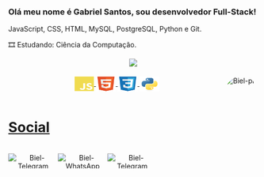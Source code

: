 ### Olá meu nome é Gabriel Santos, sou desenvolvedor Full-Stack!

JavaScript, CSS, HTML, MySQL, PostgreSQL, Python e Git.

🎞 Estudando: Ciência da Computação.

<div align="center">
  <a href="https://github.com/gabrielsantos10">
  <img height="180em" src="https://github-readme-stats.vercel.app/api?username=gabrielsantos10&show_icons=true&theme=github_dark&include_all_commits=true&count_private=true"/>

  <div style="display: inline_block"><br>
  <img align="center" alt="Biel-Js" height="30" width="40" src="https://raw.githubusercontent.com/devicons/devicon/master/icons/javascript/javascript-plain.svg">
  <img align="center" alt="Biel-HTML" height="30" width="40" src="https://raw.githubusercontent.com/devicons/devicon/master/icons/html5/html5-original.svg">
  <img align="center" alt="Biel-CSS" height="30" width="40" src="https://raw.githubusercontent.com/devicons/devicon/master/icons/css3/css3-original.svg">
  <img align="center" alt="Biel-Python" height="30" width="40" src="https://raw.githubusercontent.com/devicons/devicon/master/icons/python/python-original.svg">
  <img align="right" alt="Biel-pic" height="150" style="border-radius:50px;" src="https://media.discordapp.net/attachments/880613375346872392/938132683089915914/output_d1CLJW.gif?">
    <br></br>
    <h1 align="left">Social</h1>
    <br>
  <a href="https://t.me/BielSantosSilv"><img align="left" alt="Biel-Telegram" height="30" width="100" src="https://img.shields.io/badge/Telegram-2CA5E0?style=for-the-badge&logo=telegram&logoColor=white"></a>
  <a href="https://api.whatsapp.com/send?phone=5511965436133&text=Entre%20em%20contato%20comigo"><img align="left" alt="Biel-WhatsApp" height="30" width="100" src="https://img.shields.io/badge/WhatsApp-25D366?style=for-the-badge&logo=whatsapp&logoColor=white"></a>
  <a href="https://www.instagram.com/gabriel.santos.silva2002/"><img align="left" alt="Biel-Telegram" height="30" width="100" src="https://img.shields.io/badge/Instagram-E4405F?style=for-the-badge&logo=instagram&logoColor=white"></a>




